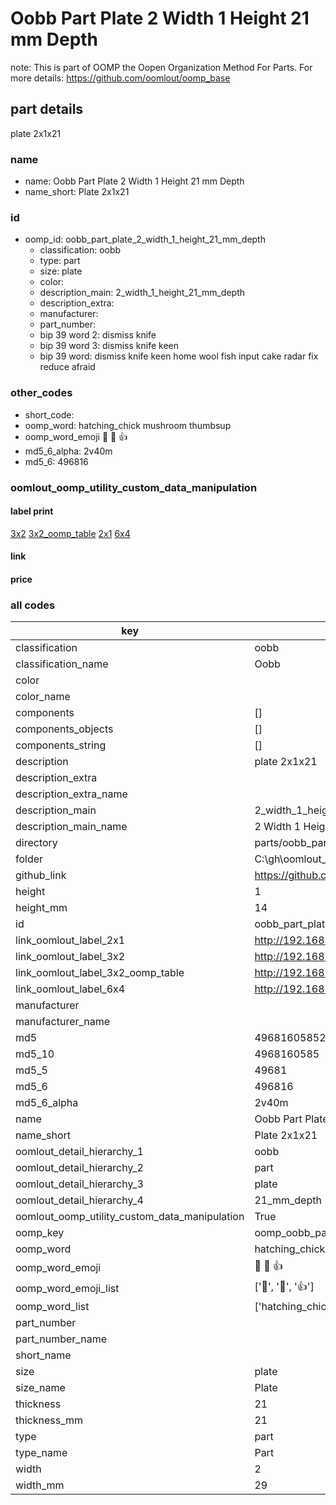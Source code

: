 # Oobb Part Plate 2 Width 1 Height 21 mm Depth  

note: This is part of OOMP the Oopen Organization Method For Parts. For more details: https://github.com/oomlout/oomp_base

##  part details
  



plate 2x1x21



### name
* name: Oobb Part Plate 2 Width 1 Height 21 mm Depth
* name_short: Plate 2x1x21 
### id
* oomp_id: oobb_part_plate_2_width_1_height_21_mm_depth
  * classification: oobb
  * type: part
  * size: plate
  * color: 
  * description_main: 2_width_1_height_21_mm_depth
  * description_extra: 
  * manufacturer: 
  * part_number: 
  * bip 39 word 2: dismiss knife
  * bip 39 word 3: dismiss knife keen
  * bip 39 word: dismiss knife keen home wool fish input cake radar fix reduce afraid

### other_codes
* short_code: 
* oomp_word: hatching_chick mushroom thumbsup
* oomp_word_emoji :hatching_chick: :mushroom: :thumbsup:
* md5_6_alpha: 2v40m
* md5_6: 496816






### oomlout_oomp_utility_custom_data_manipulation
#### label print
[3x2](http://192.168.1.245:1112/?label=oomp%202v40m)
[3x2_oomp_table](http://192.168.1.108:1112/?label=oomp%202v40m)
[2x1](http://192.168.1.242:1112/?label=oomp%202v40m)
[6x4](http://192.168.1.55:1112/?label=oomp%202v40m)    

#### link

                              

#### price







### all codes 
| key | value |  
| --- | --- |  
| classification | oobb |  
| classification_name | Oobb |  
| color |  |  
| color_name |  |  
| components | [] |  
| components_objects | [] |  
| components_string | [] |  
| description | plate 2x1x21 |  
| description_extra |  |  
| description_extra_name |  |  
| description_main | 2_width_1_height_21_mm_depth |  
| description_main_name | 2 Width 1 Height 21 mm Depth |  
| directory | parts/oobb_part_plate_2_width_1_height_21_mm_depth |  
| folder | C:\gh\oomlout_oobb_version_4_generated_parts\things\oobb_part_plate_2_width_1_height_21_mm_depth |  
| github_link | https://github.com/oomlout/oomlout_oomp_part_src/tree/main/parts/oobb_part_plate_2_width_1_height_21_mm_depth |  
| height | 1 |  
| height_mm | 14 |  
| id | oobb_part_plate_2_width_1_height_21_mm_depth |  
| link_oomlout_label_2x1 | http://192.168.1.242:1112/?label=oomp%202v40m |  
| link_oomlout_label_3x2 | http://192.168.1.245:1112/?label=oomp%202v40m |  
| link_oomlout_label_3x2_oomp_table | http://192.168.1.108:1112/?label=oomp%202v40m |  
| link_oomlout_label_6x4 | http://192.168.1.55:1112/?label=oomp%202v40m |  
| manufacturer |  |  
| manufacturer_name |  |  
| md5 | 4968160585204e955efea6d0f35ee9fa |  
| md5_10 | 4968160585 |  
| md5_5 | 49681 |  
| md5_6 | 496816 |  
| md5_6_alpha | 2v40m |  
| name | Oobb Part Plate 2 Width 1 Height 21 mm Depth |  
| name_short | Plate 2x1x21  |  
| oomlout_detail_hierarchy_1 | oobb |  
| oomlout_detail_hierarchy_2 | part |  
| oomlout_detail_hierarchy_3 | plate |  
| oomlout_detail_hierarchy_4 | 21_mm_depth |  
| oomlout_oomp_utility_custom_data_manipulation | True |  
| oomp_key | oomp_oobb_part_plate_2_width_1_height_21_mm_depth |  
| oomp_word | hatching_chick mushroom thumbsup |  
| oomp_word_emoji | :hatching_chick: :mushroom: :thumbsup: |  
| oomp_word_emoji_list | [':hatching_chick:', ':mushroom:', ':thumbsup:'] |  
| oomp_word_list | ['hatching_chick', 'mushroom', 'thumbsup'] |  
| part_number |  |  
| part_number_name |  |  
| short_name |  |  
| size | plate |  
| size_name | Plate |  
| thickness | 21 |  
| thickness_mm | 21 |  
| type | part |  
| type_name | Part |  
| width | 2 |  
| width_mm | 29 |  
